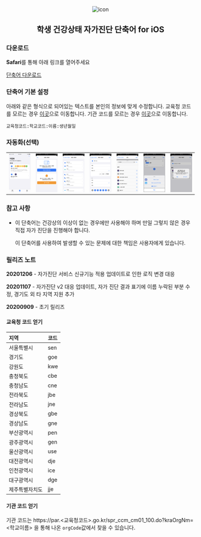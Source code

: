 <p align="center">
  <img width="75" src="https://user-images.githubusercontent.com/10433434/92507753-69804a00-f242-11ea-942f-ee02d7576833.png" alt="icon" align="center">

  <h2 align="center">학생 건강상태 자가진단 단축어 for iOS</h2>
</p>

### 다운로드

**Safari**를 통해 아래 링크를 열어주세요

<a href="https://www.icloud.com/shortcuts/cc1d14f447374c56a8729f95386bb38a">단축어 다운로드</a>

### 단축어 기본 설정

아래와 같은 형식으로 되어있는 텍스트를 본인의 정보에 맞게 수정합니다.
교육청 코드를 모르는 경우 [이곳](#교육청-코드-얻기)으로 이동합니다.
기관 코드를 모르는 경우 [이곳](#기관-코드-얻기)으로 이동합니다.

```
교육청코드:학교코드:이름:생년월일
```

### 자동화(선택)

|                   |                   |                   |                   |                   |                   |                   |
| :---------------: | :---------------: | :---------------: | :---------------: | :---------------: | :---------------: | :---------------: |
| ![](images/1.png) | ![](images/2.png) | ![](images/3.png) | ![](images/4.png) | ![](images/5.png) | ![](images/6.png) | ![](images/7.png) |

### 참고 사항

- 이 단축어는 건강상의 이상이 없는 경우에만 사용해야 하며 만일 그렇지 않은 경우 직접 자가 진단을 진행해야 합니다.

  이 단축어를 사용하여 발생할 수 있는 문제에 대한 책임은 사용자에게 있습니다.

### 릴리즈 노트

**20201206** - 자가진단 서비스 신규기능 적용 업데이트로 인한 로직 변경 대응

**20201107** - 자가진단 v2 대응 업데이트, 자가 진단 결과 표기에 이름 누락된 부분 수정, 경기도 외 타 지역 지원 추가

**20200909** - 초기 릴리즈

#### 교육청 코드 얻기

| 지역           | 코드 |
| :------------- | :--- |
| 서울특별시     | sen  |
| 경기도         | goe  |
| 강원도         | kwe  |
| 충청북도       | cbe  |
| 충청남도       | cne  |
| 전라북도       | jbe  |
| 전라남도       | jne  |
| 경상북도       | gbe  |
| 경상남도       | gne  |
| 부산광역시     | pen  |
| 광주광역시     | gen  |
| 울산광역시     | use  |
| 대전광역시     | dje  |
| 인천광역시     | ice  |
| 대구광역시     | dge  |
| 제주특별자치도 | jje  |

#### 기관 코드 얻기

기관 코드는 https://par.<교육청코드>.go.kr/spr_ccm_cm01_100.do?kraOrgNm=<학교이름> 을 통해 나온 `orgCode`값에서 찾을 수 있습니다.
